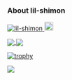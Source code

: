 ### About lil-shimon

<!--
**lil-shimon/lil-shimon** is a ✨ _special_ ✨ repository because its `README.md` (this file) appears on your GitHub profile.

Here are some ideas to get you started:

- 🔭 I’m currently working on ...
- 🌱 I’m currently learning ...
- 👯 I’m looking to collaborate on ...
- 🤔 I’m looking for help with ...
- 💬 Ask me about ...
- 📫 How to reach me: ...
- 😄 Pronouns: ...
- ⚡ Fun fact: ...
-->

<p align="left"> 
  <a href="https://github.com/lil-shimon/lil-shimon/">
    <img src="https://komarev.com/ghpvc/?username=lil-shimon" alt="lil-shimon" />
  </a>
  <a href="https://github.com/lil-shimon">
    <img height="20" src="https://img.shields.io/github/followers/lil-shimon?label=follow&logo=github&style=flat" />
  </a>
</p>

<a href="https://github.com/anuraghazra/github-readme-stats">
  <img align="center" src="https://github-readme-stats.vercel.app/api/top-langs/?username=lil-shimon&theme=radical&count_private=true&layout=compact" />
</a>
<a href="https://github.com/anuraghazra/convoychat">
  <img align="center" src="https://github-readme-stats.vercel.app/api?username=lil-shimon&show_icons=true&count_private=true&theme=radical&hide=contribs&show_icons=true" />
</a>



[![trophy](https://github-profile-trophy.vercel.app/?username=lil-shimon&theme=onedark)](https://github.com/ryo-ma/github-profile-trophy)


<p align="left>
  <img align="center" src="https://github-profile-summary-cards.vercel.app/api/cards/most-commit-language?username=lil-shimon&theme=github_dark" />
  <img align="center" src="https://github-profile-summary-cards.vercel.app/api/cards/repos-per-language?username=lil-shimon&theme=github_dark" />
<p/>
